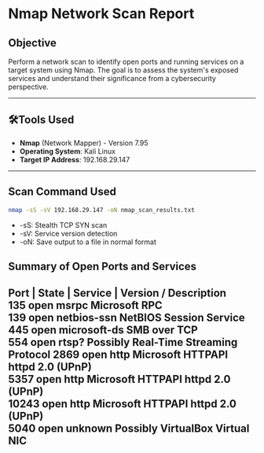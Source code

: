 # Nmap Network Scan Report

## Objective
Perform a network scan to identify open ports and running services on a target system using Nmap. The goal is to assess the system's exposed services and understand their significance from a cybersecurity perspective.

---

## 🛠Tools Used
- **Nmap** (Network Mapper) - Version 7.95
- **Operating System**: Kali Linux
- **Target IP Address**: 192.168.29.147

---

## Scan Command Used
```bash
nmap -sS -sV 192.168.29.147 -oN nmap_scan_results.txt
```
- -sS: Stealth TCP SYN scan
- -sV: Service version detection
- -oN: Save output to a file in normal format


## Summary of Open Ports and Services
 Port | State | Service |     Version / Description                  
 135    open    msrpc         Microsoft RPC                         
 139    open    netbios-ssn   NetBIOS Session Service               
 445    open    microsoft-ds  SMB over TCP                          
 554    open    rtsp?         Possibly Real-Time Streaming Protocol 
 2869   open    http          Microsoft HTTPAPI httpd 2.0 (UPnP)    
 5357   open    http          Microsoft HTTPAPI httpd 2.0 (UPnP)    
 10243  open    http          Microsoft HTTPAPI httpd 2.0 (UPnP)    
 5040   open    unknown       Possibly VirtualBox Virtual NIC       
 ---
